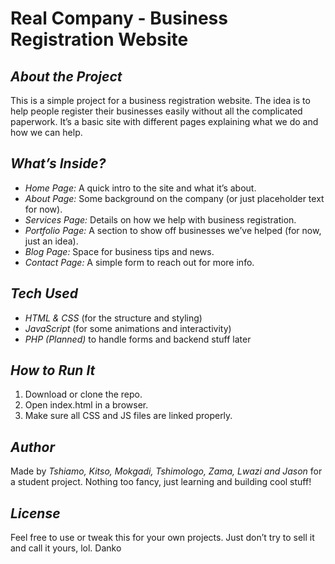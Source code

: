 # Real Company - Business Registration Website  

## *About the Project*  
This is a simple project for a business registration website. The idea is to help people register their businesses easily without all the complicated paperwork. It’s a basic site with different pages explaining what we do and how we can help.  

## *What’s Inside?*  
- *Home Page:* A quick intro to the site and what it’s about.  
- *About Page:* Some background on the company (or just placeholder text for now).  
- *Services Page:* Details on how we help with business registration.  
- *Portfolio Page:* A section to show off businesses we’ve helped (for now, just an idea).  
- *Blog Page:* Space for business tips and news.  
- *Contact Page:* A simple form to reach out for more info.  

## *Tech Used*  
- *HTML & CSS* (for the structure and styling)  
- *JavaScript* (for some animations and interactivity)  
- *PHP (Planned)* to handle forms and backend stuff later  

## *How to Run It*  
1. Download or clone the repo.  
2. Open index.html in a browser.  
3. Make sure all CSS and JS files are linked properly.  

## *Author*  
Made by *Tshiamo, Kitso, Mokgadi, Tshimologo, Zama, Lwazi and Jason* for a student project. Nothing too fancy, just learning and building cool stuff!  

## *License*  
Feel free to use or tweak this for your own projects. Just don’t try to sell it and call it yours, lol.
Danko